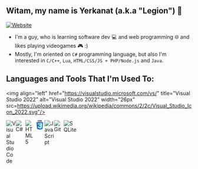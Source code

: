## Witam, my name is Yerkanat (a.k.a "Legion") 👋

[![Website](https://img.shields.io/website?label=legion2809.github.io&style=for-the-badge&url=https%3A%2F%2Flegion2809.github.io)](https://legion2809.github.io)

- I'm a guy, who is learning software dev :computer: and web programming :globe_with_meridians: and likes playing videogames :video_game: :)
- Mostly, I'm oriented on `C#` programming language, but also I'm interested in `C/C++`, `Lua`, `HTML/CSS/JS + PHP/Node.js` and `Java`.

## Languages and Tools That I'm Used To:

<img align="left" href="https://visualstudio.microsoft.com/vs/" title="Visual Studio 2022" alt="Visual Studio 2022" width="26px" src=https://upload.wikimedia.org/wikipedia/commons/2/2c/Visual_Studio_Icon_2022.svg"/>

<img align="left" href="https://code.visualstudio.com/" title="Visual Studio Code" alt="Visual Studio Code" width="26px" src="https://cdn.cdnlogo.com/logos/v/82/visual-studio-code.svg" />

<img align="left" href="https://dotnet.microsoft.com/en-us/languages/csharp" title="C#" alt="C#" width="26px" src="https://cdn.cdnlogo.com/logos/c/27/c.svg" />

<img align="left" title="HTML5" alt="HTML5" width="26px" src="https://upload.wikimedia.org/wikipedia/commons/6/61/HTML5_logo_and_wordmark.svg" />
                                                                                                                                              
<img align="left" title="CSS3" alt="CSS3" width="26px" src="https://raw.githubusercontent.com/github/explore/80688e429a7d4ef2fca1e82350fe8e3517d3494d/topics/css/css.png"/>

<img align="left" href="https://www.javascript.com/" title="JavaScript" alt="JavaScript" width="26px" src="https://upload.wikimedia.org/wikipedia/commons/9/99/Unofficial_JavaScript_logo_2.svg" />

<img align="left" href="https://git-scm.com/" title="Git" alt="Git" width="26px" src="https://upload.wikimedia.org/wikipedia/commons/3/3f/Git_icon.svg" />

<img align="left" href="https://www.sqlite.org" title="SQLite" alt="SQLite" width="35px" src="https://upload.wikimedia.org/wikipedia/commons/3/38/SQLite370.svg" />

<!--
**legion2809/legion2809** is a ✨ _special_ ✨ repository because its `README.md` (this file) appears on your GitHub profile.

Here are some ideas to get you started:

- 🔭 I’m currently working on ...
- 🌱 I’m currently learning ...
- 👯 I’m looking to collaborate on ...
- 🤔 I’m looking for help with ...
- 💬 Ask me about ...
- 📫 How to reach me: ...
- 😄 Pronouns: ...
- ⚡ Fun fact: ...
-->
